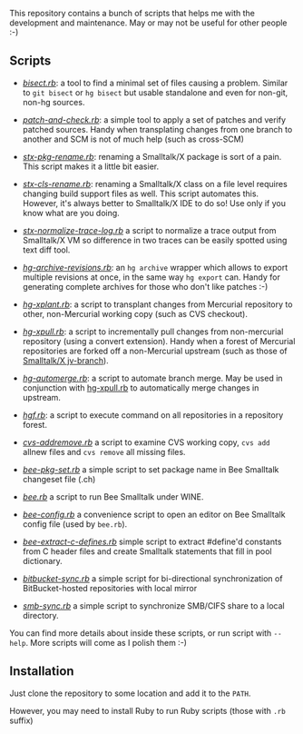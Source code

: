 This repository contains a bunch of scripts that helps me with the development
and maintenance. May or may not be useful for other people :-)

Scripts
-------

* *[bisect.rb][1]*: a tool to find a minimal set of files causing a problem. Similar to `git bisect` or `hg bisect` but usable standalone and even for non-git, non-hg sources.

* *[patch-and-check.rb][2]*: a simple tool to apply a set of patches and verify patched sources. Handy when transplating changes from one branch to another and SCM is not of much help (such as cross-SCM)

* *[stx-pkg-rename.rb][3]*: renaming a Smalltalk/X package is sort of a pain. This script makes it a little bit easier.

* *[stx-cls-rename.rb][18]*: renaming a Smalltalk/X class on a file level requires changing build support files as well. This script automates this. However, it's always better to Smalltalk/X IDE to do so! Use only if you know what are you doing. 

* *[stx-normalize-trace-log.rb][10]* a script to normalize a trace output from Smalltalk/X VM so difference in two traces can be easily spotted using text diff tool. 

* *[hg-archive-revisions.rb][4]*: an `hg archive` wrapper which allows to export multiple revisions at once, in the same way `hg export` can. Handy for generating complete archives for those who don't like patches :-)

* *[hg-xplant.rb][5]*: a script to transplant changes from Mercurial repository to other, non-Mercurial working copy (such as CVS checkout).

* *[hg-xpull.rb][11]*: a script to incrementally pull changes from non-mercurial repository (using a convert extension). Handy when a forest of Mercurial repositories are forked off a non-Mercurial upstream (such as those of [Smalltalk/X jv-branch][12]).

* *[hg-automerge.rb][13]*: a script to automate branch merge. May be used in
conjunction with [hg-xpull.rb][11] to automatically merge changes in upstream.

* *[hgf.rb][14]*: a script to execute command on all repositories in a repository forest. 

* *[cvs-addremove.rb][6]* a script to examine  CVS working copy, `cvs add` allnew files and `cvs remove` all missing files.

* *[bee-pkg-set.rb][7]* a simple script to set package name in Bee Smalltalk changeset file (.ch)

* *[bee.rb][8]* a script to run Bee Smalltalk under WINE. 

* *[bee-config.rb][9]* a convenience script to open an editor on Bee Smalltalk config file (used by `bee.rb`).

* *[bee-extract-c-defines.rb][15]* simple script to extract #define'd constants from C header files and create Smalltalk statements that fill in pool dictionary. 

* *[bitbucket-sync.rb][16]* a simple script for bi-directional synchronization of BitBucket-hosted repositories with local mirror

* *[smb-sync.rb][17]* a simple script to synchronize SMB/CIFS share to a local directory.

You can find more details about inside these scripts, or run script with `--help`.
More scripts will come as I polish them :-)

Installation
------------

Just clone the repository to some location and add it to the `PATH`. 

However, you may need to install Ruby to run Ruby scripts (those with `.rb` suffix)

[1]: https://bitbucket.org/janvrany/jv-scripts/src/tip/bisect.rb
[2]: https://bitbucket.org/janvrany/jv-scripts/src/tip/patch-and-check.rb
[3]: https://bitbucket.org/janvrany/jv-scripts/src/tip/stx-pkg-rename.rb
[4]: https://bitbucket.org/janvrany/jv-scripts/src/tip/hg-archive-revisions.rb
[5]: https://bitbucket.org/janvrany/jv-scripts/src/tip/hg-xplant.rb
[6]: https://bitbucket.org/janvrany/jv-scripts/src/tip/cvs-addremove.rb
[7]: https://bitbucket.org/janvrany/jv-scripts/src/tip/bee-pkg-set.rb
[8]: https://bitbucket.org/janvrany/jv-scripts/src/tip/bee.rb
[9]: https://bitbucket.org/janvrany/jv-scripts/src/tip/bee-config.rb
[10]: https://bitbucket.org/janvrany/jv-scripts/src/tip/stx-normalize-trace-log.rb
[11]: https://bitbucket.org/janvrany/jv-scripts/src/tip/hg-xpull.rb
[12]: https://swing.fit.cvut.cz/projects/stx-jv
[13]: https://bitbucket.org/janvrany/jv-scripts/src/tip/hg-automerge.rb
[14]: https://bitbucket.org/janvrany/jv-scripts/src/tip/hgf.rb
[15]: https://bitbucket.org/janvrany/jv-scripts/src/tip/bee-extract-c-defines.rb
[16]: https://bitbucket.org/janvrany/jv-scripts/src/tip/bitbucket-sync.rb
[17]: https://bitbucket.org/janvrany/jv-scripts/src/tip/smb-sync.rb
[18]: https://bitbucket.org/janvrany/jv-scripts/src/tip/stx-cls-rename.rb

